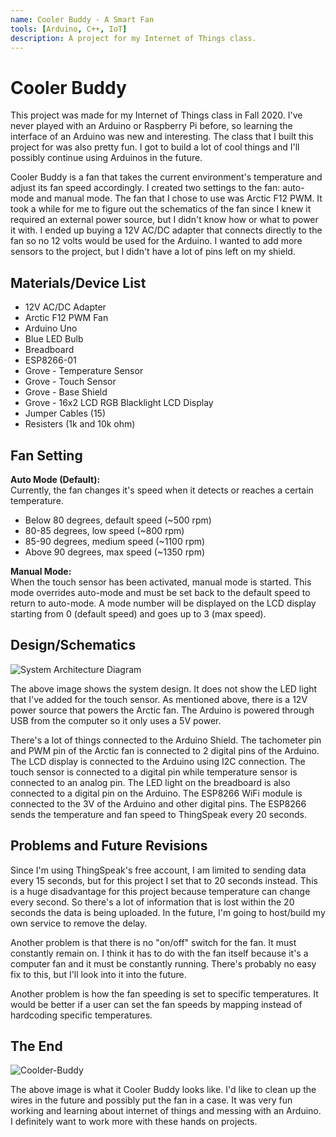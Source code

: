 ```yaml
---
name: Cooler Buddy - A Smart Fan
tools: [Arduino, C++, IoT]
description: A project for my Internet of Things class.
---
```


# Cooler Buddy

This project was made for my Internet of Things class in Fall 2020. I've never played with 
an Arduino or Raspberry Pi before, so learning the interface of an Arduino was new and 
interesting. The class that I built this project for was also pretty fun. I got to build a lot of
cool things and I'll possibly continue using Arduinos in the future. 

Cooler Buddy is a fan that takes the current environment's temperature and adjust its 
fan speed accordingly. I created two settings to the fan: auto-mode and manual mode. The fan that
I chose to use was Arctic F12 PWM.  It took a while for me to figure out the schematics of the fan
since I knew it required an external power source, but I didn't know how or what to power it with.
I ended up buying a 12V AC/DC adapter that connects directly to the fan so no 12 volts would 
be used for the Arduino. I wanted to add more sensors to the project, but I didn't have a lot of
pins left on my shield.

## Materials/Device List
* 12V AC/DC Adapter 
* Arctic F12 PWM Fan
* Arduino Uno
* Blue LED Bulb
* Breadboard
* ESP8266-01
* Grove - Temperature Sensor
* Grove - Touch Sensor
* Grove - Base Shield
* Grove - 16x2 LCD RGB Blacklight LCD Display
* Jumper Cables (15)
* Resisters (1k and 10k ohm) 

## Fan Setting

**Auto Mode (Default):** <br>
Currently, the fan changes it's speed when it detects or reaches a certain temperature.<br>
* Below 80 degrees, default speed (~500 rpm)
* 80-85 degrees, low speed (~800 rpm) 
* 85-90 degrees, medium speed (~1100 rpm)
* Above 90 degrees, max speed (~1350 rpm)

**Manual Mode:**<br>
When the touch sensor has been activated, manual mode is started. This mode overrides auto-mode 
and must be set back to the default speed to return to auto-mode. A mode number will be displayed
on the LCD display starting from 0 (default speed) and goes up to 3 (max speed). 

## Design/Schematics
![System Architecture Diagram](https://u.cubeupload.com/lilwon/sysarchitecture.png "System Architecture Diagram")

The above image shows the system design. It does not show the LED light that I've added 
for the touch sensor. As mentioned above, there is a 12V power source that powers the Arctic
fan. The Arduino is powered through USB from the computer so it only uses a 5V power. 

There's a lot of things connected to the Arduino Shield. The tachometer pin and PWM pin of the Arctic
fan is connected to 2 digital pins of the Arduino. The LCD display is connected to the Arduino 
using I2C connection. The touch sensor is connected to a digital pin while 
temperature sensor is connected to an analog pin. The LED light on the breadboard is 
also connected to a digital pin on the Arduino. The ESP8266 WiFi module is connected to the
3V of the Arduino and other digital pins. The ESP8266 sends the temperature and fan speed
to ThingSpeak every 20 seconds.

## Problems and Future Revisions
Since I'm using ThingSpeak's free account, I am limited to sending data every 15 seconds, but for 
this project I set that to 20 seconds instead. This is a huge disadvantage for this project 
because temperature can change every second. So there's a lot of information that is lost 
within the 20 seconds the data is being uploaded. In the future, I'm going to host/build my own service to remove the delay. 

Another problem is that there is no "on/off" switch for the fan. It must constantly remain on. 
I think it has to do with the fan itself because it's a computer fan and it must be constantly
running. There's probably no easy fix to this, but I'll look into it into the future.

Another problem is how the fan speeding is set to specific temperatures. It would be better
if a user can set the fan speeds by mapping instead of hardcoding specific temperatures.

## The End
![Coolder-Buddy](https://u.cubeupload.com/lilwon/coolerbuddyimgresize.jpg "Cooler Buddy Image")

The above image is what it Cooler Buddy looks like. I'd like to clean up the wires in the future and 
possibly put the fan in a case. It was very fun working and learning about internet of things and messing with an Arduino. I definitely want to work more with these hands on projects. 